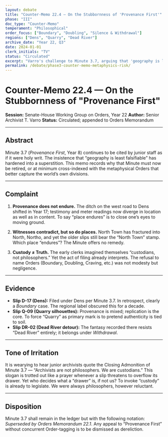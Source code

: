 ```yaml
---
layout: debate
title: "Counter-Memo 22.4 — On the Stubbornness of 'Provenance First'"
phase: "III"
doc_type: "Counter-Memo"
temperament: "Philosophical"
order_focus: ["Boundary", "Doubling", "Silence & Withdrawal"]
regions: ["Dens", "Quarry", "Dead River"]
archive_date: "Year 22, Q3"
date: 2024-01-01
clerk_initials: "TV"
status: "Circulated"
excerpt: "Varro's challenge to Minute 3.7, arguing that 'geography is least falsifiable' has hardened into superstition and that Orders better capture the world's divisions"
permalink: /debate/phase3-counter-memo-metaphysics-risk/
---
```


# Counter-Memo 22.4 — On the Stubbornness of "Provenance First"

**Session:** Senate-House Working Group on Orders, Year 22
**Author:** Senior Archivist T. Varro
**Status:** Circulated; appended to Orders Memorandum

---

## Abstract

Minute 3.7 (*Provenance First*, Year 8) continues to be cited by junior staff as if it were holy writ. The insistence that “geography is least falsifiable” has hardened into a superstition. This memo records why that Minute must now be retired, or at minimum cross-indexed with the metaphysical Orders that better capture the world’s own divisions.

---

## Complaint

1. **Provenance does not endure.**
   The ditch on the west road to Dens shifted in Year 17; testimony and meter readings now diverge in location as well as in content. To say “place endures” is to close one’s eyes to moving ground.

2. **Witnesses contradict, but so do places.**
   North Town has fractured into North, Northo, and yet the older slips still bear the “North Town” stamp. Which place “endures”? The Minute offers no remedy.

3. **Custody ≠ Truth.**
   The early clerks imagined themselves “custodians, not philosophers.” Yet the act of filing already interprets. The refusal to name Orders (Boundary, Doubling, Craving, etc.) was not modesty but negligence.

---

## Evidence

* **Slip D-17 (Dens):** Filed under Dens per Minute 3.7. In retrospect, clearly a *Boundary* case. The regional label obscured this for a decade.
* **Slip Q-09 (Quarry silhouettes):** Provenance is mixed; replication is the core. To force “Quarry” as primary mark is to pretend authenticity is tied to soil.
* **Slip DR-02 (Dead River detour):** The fantasy recorded there resists “Dead River” entirely; it belongs under *Withdrawal*.

---

## Tone of Irritation

It is wearying to hear junior archivists quote the Closing Admonition of Minute 3.7 — “Archivists are not philosophers. We are custodians.” This slogan is trotted out like a prayer whenever a slip threatens to overflow its drawer. Yet who decides what a “drawer” is, if not us? To invoke “custody” is already to legislate. We were always philosophers, however reluctant.

---

## Disposition

Minute 3.7 shall remain in the ledger but with the following notation: *Superseded by Orders Memorandum 22.1*. Any appeal to “Provenance First” without concurrent Order-tagging is to be dismissed as dereliction.

